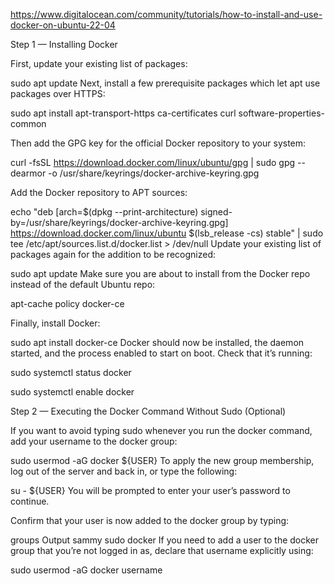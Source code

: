 https://www.digitalocean.com/community/tutorials/how-to-install-and-use-docker-on-ubuntu-22-04

Step 1 — Installing Docker

First, update your existing list of packages:

sudo apt update
Next, install a few prerequisite packages which let apt use packages over HTTPS:

sudo apt install apt-transport-https ca-certificates curl software-properties-common

Then add the GPG key for the official Docker repository to your system:

curl -fsSL https://download.docker.com/linux/ubuntu/gpg | sudo gpg --dearmor -o /usr/share/keyrings/docker-archive-keyring.gpg

Add the Docker repository to APT sources:

echo "deb [arch=$(dpkg --print-architecture) signed-by=/usr/share/keyrings/docker-archive-keyring.gpg] https://download.docker.com/linux/ubuntu $(lsb_release -cs) stable" | sudo tee /etc/apt/sources.list.d/docker.list > /dev/null
Update your existing list of packages again for the addition to be recognized:

sudo apt update
Make sure you are about to install from the Docker repo instead of the default Ubuntu repo:

apt-cache policy docker-ce

Finally, install Docker:

sudo apt install docker-ce
Docker should now be installed, the daemon started, and the process enabled to start on boot. Check that it’s running:

sudo systemctl status docker

sudo systemctl enable docker

Step 2 — Executing the Docker Command Without Sudo (Optional)

If you want to avoid typing sudo whenever you run the docker command, add your username to the docker group:

sudo usermod -aG docker ${USER}
To apply the new group membership, log out of the server and back in, or type the following:

su - ${USER}
You will be prompted to enter your user’s password to continue.

Confirm that your user is now added to the docker group by typing:

groups
Output
sammy sudo docker
If you need to add a user to the docker group that you’re not logged in as, declare that username explicitly using:

sudo usermod -aG docker username
